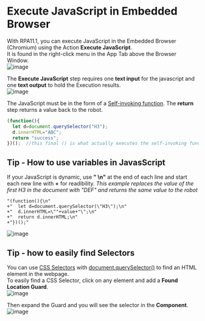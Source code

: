 # Execute JavaScript in Embedded Browser
With  RPA11.1, you can execute JavaScript in the Embedded Browser (Chromium) using the Action **Execute JavaScript**.  
It is found in the right-click menu in the App Tab above the Browser Window.  
![image](https://user-images.githubusercontent.com/47416964/102634150-b6cd5b00-4151-11eb-968b-c8922781a111.png)

The **Execute JavaScript** step requires one **text input** for the javascript and one **text output** to hold the Execution results.  
![image](https://user-images.githubusercontent.com/47416964/102635725-001eaa00-4154-11eb-98e5-e4726ece9100.png)

The JavaScript must be in the form of a [Self-invoking function](https://www.w3schools.com/js/js_function_definition.asp).
The **return** step returns a value back to the robot.  
```JavaScript
(function(){
  let d=document.querySelector("H3");
  d.innerHTML="ABC";
  return "success";
})();  //this final () is what actually executes the self-invoking function
```
## Tip - How to use variables in JavasScript
If your JavaScript is dynamic, use **" \n"** at the end of each line and start each new line with **+** for readibility.
*This example replaces the value of the first *H3* in the document with "DEF" and returns the same value to the robot*
```
"(function(){\n"
+"  let d=document.querySelector(\"H3\");\n"
+"  d.innerHTML=\""+value+"\";\n"
+"  return d.innerHTML;\n"
+"})();"
```
![image](https://user-images.githubusercontent.com/47416964/102634819-aec1eb00-4152-11eb-9cfc-6f2f341ecf34.png)
## Tip - how to easily find Selectors
You can use [CSS Selectors](https://www.w3schools.com/cssref/css_selectors.asp) with [document.querySelector()](https://developer.mozilla.org/en-US/docs/Web/API/Document/querySelector) to find an HTML element in the webpage.  
To easily find a CSS Selector,  click on any element and add a **Found Location Guard**.  
![image](https://user-images.githubusercontent.com/47416964/102635403-8dadca00-4153-11eb-8ff6-87147590482b.png)

Then expand the Guard and you will see the selector in the **Component**.  
![image](https://user-images.githubusercontent.com/47416964/102635524-bcc43b80-4153-11eb-8171-0ada773cc84d.png)



